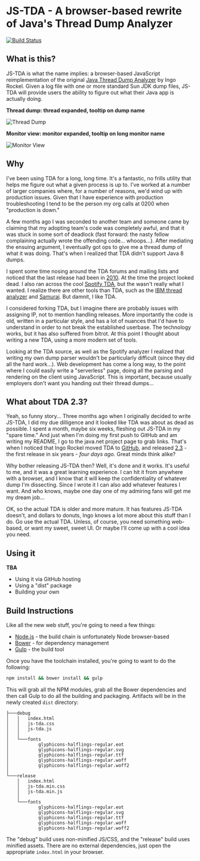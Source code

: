 JS-TDA - A browser-based rewrite of Java's Thread Dump Analyzer
=============
[![Build Status](https://travis-ci.org/kog/js-tda.svg?branch=master)](https://travis-ci.org/kog/js-tda)

What is this?
--
JS-TDA is what the name implies: a browser-based JavaScript reimplementation of the original [Java Thread Dump Analyzer](https://java.net/projects/tda) by Ingo Rockel. Given a log file with one or more standard Sun JDK dump files, JS-TDA will provide users the ability to figure out what their Java app is actually doing.

**Thread dump: thread expanded, tooltip on dump name**

![Thread Dump](https://github.com/kog/js-tda/raw/master/docs/js-tda-dump-index.png)

**Monitor view: monitor expanded, tooltip on long monitor name**

![Monitor View](https://github.com/kog/js-tda/raw/master/docs/js-tda-monitor-view.png)

Why
--
I've been using TDA for a long, long time. It's a fantastic, no frills utility that helps me figure out what a given process is up to. I've worked at a number of larger companies where, for a number of reasons, we'd wind up with production issues. Given that I have experience with production troubleshooting I tend to be the person my org calls at 0200 when "production is down."

A few months ago I was seconded to another team and someone came by claiming that my adopting team's code was completely awful, and that it was stuck in some sort of deadlock (fast forward: the nasty fellow complaining actually wrote the offending code... whoops...). After mediating the ensuing argument, I eventually got ops to give me a thread dump of what it was doing. That's when I realized that TDA didn't support Java 8 dumps.

I spent some time nosing around the TDA forums and mailing lists and noticed that the last release had been in [2010](https://java.net/projects/tda/lists/announce/archive/2010-02/message/0). At the time the project looked dead. I also ran across the cool [Spotify TDA](https://github.com/spotify/threaddump-analyzer), but the wasn't really what I wanted. I realize there are other tools than TDA, such as the [IBM thread analyzer](https://www.ibm.com/developerworks/community/groups/service/html/communityview?communityUuid=2245aa39-fa5c-4475-b891-14c205f7333c) and [Samurai](http://samuraism.jp/samurai/en/index.html). But damnit, I like TDA.

I considered forking TDA, but I imagine there are probably issues with assigning IP, not to mention handling releases. More importantly the code is old, written in a particular style, and has a lot of nuances that I'd have to understand in order to not break the established userbase. The technology works, but it has also suffered from bitrot. At this point I thought about writing a new TDA, using a more modern set of tools.

Looking at the TDA source, as well as the Spotify analyzer I realized that writing my own dump parser wouldn't be particularly difficult (since they did all the hard work...). Web development has come a long way, to the point where I could easily write a "serverless" page, doing all the parsing and rendering on the client using JavaScript. This is important, because usually employers don't want you handing out their thread dumps...

What about TDA 2.3?
--
Yeah, so funny story... Three months ago when I originally decided to write JS-TDA, I did my due dilligence and it looked like TDA was about as dead as possible. I spent a month, maybe six weeks, fleshing out JS-TDA in my "spare time." And just when I'm doing my first push to GitHub and am writing my README, I go to the java.net project page to grab links. That's when I noticed that Ingo Rockel moved TDA to [GitHub](https://github.com/irockel/tda), and released [2.3](https://github.com/irockel/tda/releases/tag/2.3) - the first release in six years - *four days ago.* Great minds think alike?

Why bother releasing JS-TDA then? Well, it's done and it works. It's useful to me, and it was a great learning experience. I can hit it from anywhere with a browser, and I know that it will keep the confidentiality of whatever dump I'm dissecting. Since I wrote it I can also add whatever features I want. And who knows, maybe one day one of my admiring fans will get me my dream job...

OK, so the actual TDA is older and more mature. It has features JS-TDA doesn't, and dollars to donuts, Ingo knows a lot more about this stuff than I do. Go use the actual TDA. Unless, of course, you need something web-based, or want my sweet, sweet UI. Or maybe I'll come up with a cool idea you need.

Using it
--
**TBA**
 * Using it via GitHub hosting
 * Using a "dist" package
 * Building your own

Build Instructions
--
Like all the new web stuff, you're going to need a few things:
 * [Node.js](https://nodejs.org/en/) - the build chain is unfortunately Node browser-based
 * [Bower](https://bower.io/) - for dependency management
 * [Gulp](http://gulpjs.com/) - the build tool

 Once you have the toolchain installed, you're going to want to do the following:
 ```sh
npm install && bower install && gulp
 ```

 This will grab all the NPM modules, grab all the Bower dependencies and then call Gulp to do all the building and packaging. Artifacts will be in the newly created `dist` directory:

 ```
 ├───debug                                         
 │   │   index.html                                
 │   │   js-tda.css                                
 │   │   js-tda.js                                 
 │   │                                             
 │   └───fonts                                     
 │           glyphicons-halflings-regular.eot      
 │           glyphicons-halflings-regular.svg      
 │           glyphicons-halflings-regular.ttf      
 │           glyphicons-halflings-regular.woff     
 │           glyphicons-halflings-regular.woff2    
 │                                                 
 └───release                                       
     │   index.html                                
     │   js-tda.min.css                            
     │   js-tda.min.js                             
     │                                             
     └───fonts                                     
             glyphicons-halflings-regular.eot      
             glyphicons-halflings-regular.svg      
             glyphicons-halflings-regular.ttf      
             glyphicons-halflings-regular.woff     
             glyphicons-halflings-regular.woff2    
 ```

The "debug" build uses non-minified JS/CSS, and the "release" build uses minified assets. There are no external dependencies, just open the appropriate `index.html` in your browser.
